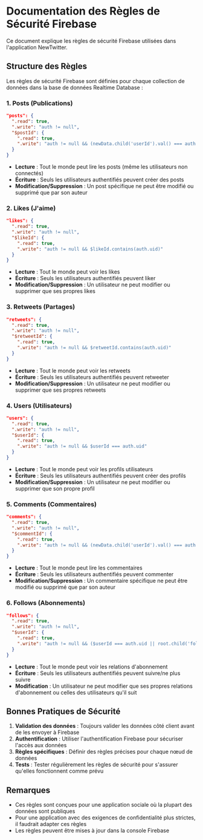 # Documentation des Règles de Sécurité Firebase

Ce document explique les règles de sécurité Firebase utilisées dans l'application NewTwitter.

## Structure des Règles

Les règles de sécurité Firebase sont définies pour chaque collection de données dans la base de données Realtime Database :

### 1. Posts (Publications)

```json
"posts": {
  ".read": true,
  ".write": "auth != null",
  "$postId": {
    ".read": true,
    ".write": "auth != null && (newData.child('userId').val() === auth.uid || data.child('userId').val() === auth.uid)"
  }
}
```

- **Lecture** : Tout le monde peut lire les posts (même les utilisateurs non connectés)
- **Écriture** : Seuls les utilisateurs authentifiés peuvent créer des posts
- **Modification/Suppression** : Un post spécifique ne peut être modifié ou supprimé que par son auteur

### 2. Likes (J'aime)

```json
"likes": {
  ".read": true,
  ".write": "auth != null",
  "$likeId": {
    ".read": true,
    ".write": "auth != null && $likeId.contains(auth.uid)"
  }
}
```

- **Lecture** : Tout le monde peut voir les likes
- **Écriture** : Seuls les utilisateurs authentifiés peuvent liker
- **Modification/Suppression** : Un utilisateur ne peut modifier ou supprimer que ses propres likes

### 3. Retweets (Partages)

```json
"retweets": {
  ".read": true,
  ".write": "auth != null",
  "$retweetId": {
    ".read": true,
    ".write": "auth != null && $retweetId.contains(auth.uid)"
  }
}
```

- **Lecture** : Tout le monde peut voir les retweets
- **Écriture** : Seuls les utilisateurs authentifiés peuvent retweeter
- **Modification/Suppression** : Un utilisateur ne peut modifier ou supprimer que ses propres retweets

### 4. Users (Utilisateurs)

```json
"users": {
  ".read": true,
  ".write": "auth != null",
  "$userId": {
    ".read": true,
    ".write": "auth != null && $userId === auth.uid"
  }
}
```

- **Lecture** : Tout le monde peut voir les profils utilisateurs
- **Écriture** : Seuls les utilisateurs authentifiés peuvent créer des profils
- **Modification/Suppression** : Un utilisateur ne peut modifier ou supprimer que son propre profil

### 5. Comments (Commentaires)

```json
"comments": {
  ".read": true,
  ".write": "auth != null",
  "$commentId": {
    ".read": true,
    ".write": "auth != null && (newData.child('userId').val() === auth.uid || data.child('userId').val() === auth.uid)"
  }
}
```

- **Lecture** : Tout le monde peut lire les commentaires
- **Écriture** : Seuls les utilisateurs authentifiés peuvent commenter
- **Modification/Suppression** : Un commentaire spécifique ne peut être modifié ou supprimé que par son auteur

### 6. Follows (Abonnements)

```json
"follows": {
  ".read": true,
  ".write": "auth != null",
  "$userId": {
    ".read": true,
    ".write": "auth != null && ($userId === auth.uid || root.child('follows').child(auth.uid).child('following').child($userId).exists())"
  }
}
```

- **Lecture** : Tout le monde peut voir les relations d'abonnement
- **Écriture** : Seuls les utilisateurs authentifiés peuvent suivre/ne plus suivre
- **Modification** : Un utilisateur ne peut modifier que ses propres relations d'abonnement ou celles des utilisateurs qu'il suit

## Bonnes Pratiques de Sécurité

1. **Validation des données** : Toujours valider les données côté client avant de les envoyer à Firebase
2. **Authentification** : Utiliser l'authentification Firebase pour sécuriser l'accès aux données
3. **Règles spécifiques** : Définir des règles précises pour chaque nœud de données
4. **Tests** : Tester régulièrement les règles de sécurité pour s'assurer qu'elles fonctionnent comme prévu

## Remarques

- Ces règles sont conçues pour une application sociale où la plupart des données sont publiques
- Pour une application avec des exigences de confidentialité plus strictes, il faudrait adapter ces règles
- Les règles peuvent être mises à jour dans la console Firebase 